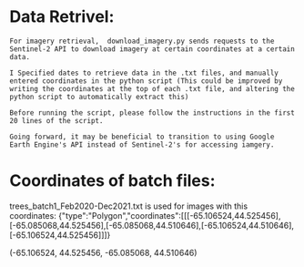 # Data Retrivel: 

    For imagery retrieval,  download_imagery.py sends requests to the Sentinel-2 API to download imagery at certain coordinates at a certain data. 

    I Specified dates to retrieve data in the .txt files, and manually entered coordinates in the python script (This could be improved by writing the coordinates at the top of each .txt file, and altering the python script to automatically extract this)

    Before running the script, please follow the instructions in the first 20 lines of the script.

    Going forward, it may be beneficial to transition to using Google Earth Engine's API instead of Sentinel-2's for accessing iamgery. 
    
# Coordinates of batch files: 
trees_batch1_Feb2020-Dec2021.txt is used for images with this coordinates: 
{"type":"Polygon","coordinates":[[[-65.106524,44.525456],[-65.085068,44.525456],[-65.085068,44.510646],[-65.106524,44.510646],[-65.106524,44.525456]]]}

(-65.106524, 44.525456, -65.085068, 44.510646)

